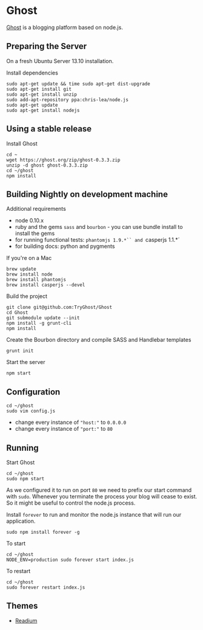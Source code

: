 # Ghost #

[Ghost](http://ghost.org) is a blogging platform based on node.js.

## Preparing the Server ##

On a fresh Ubuntu Server 13.10 installation.

Install dependencies

	sudo apt-get update && time sudo apt-get dist-upgrade
	sudo apt-get install git
	sudo apt-get install unzip
	sudo add-apt-repository ppa:chris-lea/node.js
	sudo apt-get update
	sudo apt-get install nodejs

## Using a stable release ##

Install Ghost

	cd ~
	wget https://ghost.org/zip/ghost-0.3.3.zip
	unzip -d ghost ghost-0.3.3.zip
	cd ~/ghost
	npm install

## Building Nightly on development machine ##

Additional requirements

- node 0.10.x
- ruby and the gems `sass` and `bourbon` - you can use bundle install to install the gems
- for running functional tests: `phantomjs 1.9.*`` and `casperjs 1.1.*´
- for building docs: python and pygments

If you're on a Mac

	brew update
	brew install node
	brew install phantomjs
	brew install casperjs --devel

Build the project

	git clone git@github.com:TryGhost/Ghost
	cd Ghost
	git submodule update --init
	npm install -g grunt-cli
	npm install

Create the Bourbon directory and compile SASS and Handlebar templates

	grunt init

Start the server

	npm start

## Configuration ##

	cd ~/ghost
	sudo vim config.js

- change every instance of `"host:"` to `0.0.0.0`
- change every instance of `"port:"` to `80`

## Running ##

Start Ghost

	cd ~/ghost
	sudo npm start

As we configured it to run on port `80` we need to prefix our start command with `sudo`. Whenever you terminate the process your blog will cease to exist. So it might be useful to control the node.js process.

Install `forever` to run and monitor the node.js instance that will run our  application.

	sudo npm install forever -g

To start

	cd ~/ghost
	NODE_ENV=production sudo forever start index.js

To restart

	cd ~/ghost
	sudo forever restart index.js

## Themes ##

- [Readium](https://github.com/starburst1977/readium)
